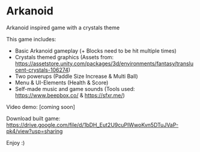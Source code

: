 # Arkanoid
Arkanoid inspired game with a crystals theme

This game includes:
- Basic Arkanoid gameplay (+ Blocks need to be hit multiple times)
- Crystals themed graphics (Assets from: https://assetstore.unity.com/packages/3d/environments/fantasy/translucent-crystals-106274)
- Two powerups (Paddle Size Increase & Multi Ball)
- Menu & UI-Elements (Health & Score)
- Self-made music and game sounds (Tools used: https://www.beepbox.co/ & https://sfxr.me/)

Video demo: [coming soon]

Download built game: https://drive.google.com/file/d/1bDH_Eut2U9cuPIWwoKvn5DTuJVaP-pk4/view?usp=sharing

Enjoy :)
